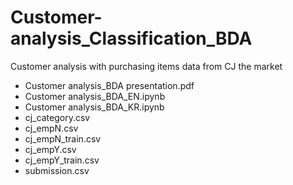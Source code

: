 # Customer-analysis_Classification_BDA

Customer analysis with purchasing items data from CJ the market

- Customer analysis_BDA presentation.pdf
- Customer analysis_BDA_EN.ipynb
- Customer analysis_BDA_KR.ipynb
- cj_category.csv
- cj_empN.csv
- cj_empN_train.csv
- cj_empY.csv
- cj_empY_train.csv
- submission.csv

